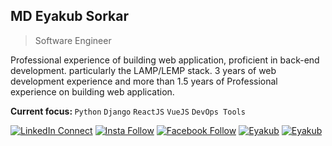## MD Eyakub Sorkar
> Software Engineer

Professional experience of building web application, proficient in back-end development. particularly the LAMP/LEMP stack. 3 years of web development experience and more than 1.5 years of Professional experience on building web application.

<b>Current focus: </b> `Python` `Django`  `ReactJS`   `VueJS`  `DevOps Tools`

[![LinkedIn Connect](https://img.shields.io/badge/%20-Connect-black?color=14171A&labelColor=212121&logo=linkedin&logoColor=ffffff)](https://www.linkedin.com/in/eyakub-sorkar)   [![Insta Follow](https://img.shields.io/badge/%20-Follow-black?color=14171A&labelColor=d81b60&logo=instagram&logoColor=ffffff)](https://www.instagram.com/eyakub.me)   [![Facebook Follow](https://img.shields.io/badge/%20-Connect-black?color=14171A&labelColor=1976d2&logo=facebook&logoColor=ffffff)](https://www.facebook.com/mdes.mdes)  [![Eyakub](https://img.shields.io/github/followers/eyakub?label=Eyakub&style=social)](https://www.github.com/eyakub) [![Eyakub](https://img.shields.io/badge/E-Eyakub's%20Portfolio-green)](http://about.eyakub.me) 
